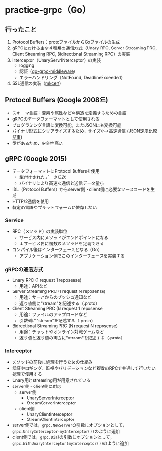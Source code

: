 
# practice-grpc（Go）

## 行ったこと
1. Protocol Buffers：protoファイルからGoファイルの生成
2. gRPCにおける主な４種類の通信方式（Unary RPC, Server Streaming PRC, Client Streaming RPC, Bidirectional Streaming RPC）の実装
3. interceptor（UnaryServrINterceptor）の実装
     - logging
     - 認証（[go-grpc-middleware](https://github.com/grpc-ecosystem/go-grpc-middleware)）
     - エラーハンドリング（NotFound, DeadlineExceeded）
4. SSL通信の実装（[mkcert](https://github.com/FiloSottile/mkcert)）

## Protocol Buffers (Google 2008年)
- スキーマ言語：要素や属性などの構造を定義するための言語
- gRPCのデータフォーマットとして使用される
- プログラミング言語に変換可能，またJSONにも変換可能
- バイナリ形式にシリアライズするため，サイズ小→高速通信 ([JSON速度比較記事](https://blog.keepdata.jp/entry/2018/04/06/103104))
- 型があるため，安全性高い

## gRPC (Google 2015)
- データフォーマットにProtocol Buffersを使用
     - 型付けされたデータ転送
     - バイナリにより高速な通信と送信データ量小
- IDL（Protocol Buffers）からserver側・client側に必要なソースコードを生成
- HTTP/2通信を使用
- 特定の言語やプラットフォームに依存しない
### Service
- RPC（メソッド）の実装単位
     - サービス内にメソッドがエンドポイントになる
     - １サービス内に複数のメソッドを定義できる 
- コンパイル後はインターフェースとなる（Go）
     - アプリケーション側でこのインターフェースを実装する 
### gRPCの通信方式
- Unary RPC (1 request 1 reposense)
     - 用途：APIなど 
- Server Streaming PRC (1 request N reposense)
     - 用途：サーバからのプッシュ通知など
     - 返り値側に"stream"を記述する（.proto）
- Client Streaming PRC (N request 1 reposense)
     - 用途：ファイルのアップロードなど
     - 引数側に"stream"を記述する（.proto）
- Bidrectional Streaming PRC (N request N reposense)
     - 用途：チャットやオンライン対戦ゲームなど
     - 返り値と返り値の両方に"stream"を記述する（.proto）

### Interceptor
- メソッドの前後に処理を行うための仕組み
- 認証やロギング，監視やバリデーションなど複数のRPCで共通して行いたい処理で使用する
- Unary用とstreaming用が用意されている
- server側・client側に対応
     - server側
          - UnaryServerInterceptor
          - StreamServerInterceptor
     - client側  
          - UnaryClientInterceptor
          - StreamClientInterceptor
- server側では，```grpc.NewServer```の引数にオプションとして，```grpc.UnaryInterceptor(myInterceptor())```のように追加
- client側では，```grpc.Dial```の引数にオプションとして，```grpc.WithUnaryInterceptor(myInterceptor())```のように追加
